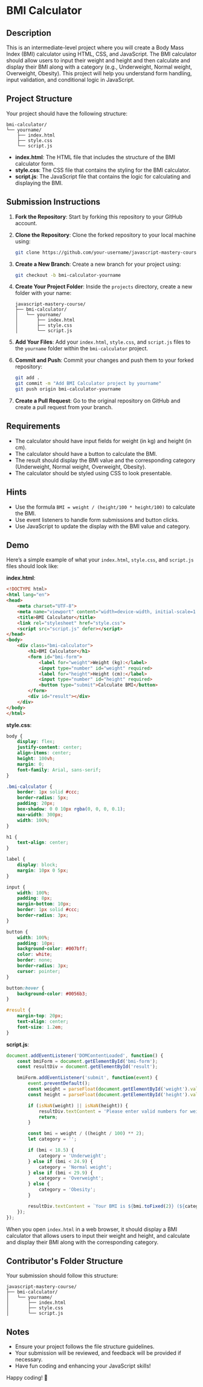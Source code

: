 # BMI Calculator

## Description

This is an intermediate-level project where you will create a Body Mass Index (BMI) calculator using HTML, CSS, and JavaScript. The BMI calculator should allow users to input their weight and height and then calculate and display their BMI along with a category (e.g., Underweight, Normal weight, Overweight, Obesity). This project will help you understand form handling, input validation, and conditional logic in JavaScript.

## Project Structure

Your project should have the following structure:

```
bmi-calculator/
└── yourname/
    ├── index.html
    ├── style.css
    └── script.js
```

- **index.html**: The HTML file that includes the structure of the BMI calculator form.
- **style.css**: The CSS file that contains the styling for the BMI calculator.
- **script.js**: The JavaScript file that contains the logic for calculating and displaying the BMI.

## Submission Instructions

1. **Fork the Repository**: Start by forking this repository to your GitHub account.

2. **Clone the Repository**: Clone the forked repository to your local machine using:
    ```bash
    git clone https://github.com/your-username/javascript-mastery-course.git
    ```

3. **Create a New Branch**: Create a new branch for your project using:
    ```bash
    git checkout -b bmi-calculator-yourname
    ```

4. **Create Your Project Folder**: Inside the `projects` directory, create a new folder with your name:
    ```
    javascript-mastery-course/
    ├── bmi-calculator/
    │   └── yourname/
    │       ├── index.html
    │       ├── style.css
    │       └── script.js
    ```

5. **Add Your Files**: Add your `index.html`, `style.css`, and `script.js` files to the `yourname` folder within the `bmi-calculator` project.

6. **Commit and Push**: Commit your changes and push them to your forked repository:
    ```bash
    git add .
    git commit -m "Add BMI Calculator project by yourname"
    git push origin bmi-calculator-yourname
    ```

7. **Create a Pull Request**: Go to the original repository on GitHub and create a pull request from your branch.

## Requirements

- The calculator should have input fields for weight (in kg) and height (in cm).
- The calculator should have a button to calculate the BMI.
- The result should display the BMI value and the corresponding category (Underweight, Normal weight, Overweight, Obesity).
- The calculator should be styled using CSS to look presentable.

## Hints

- Use the formula `BMI = weight / (height/100 * height/100)` to calculate the BMI.
- Use event listeners to handle form submissions and button clicks.
- Use JavaScript to update the display with the BMI value and category.

## Demo

Here’s a simple example of what your `index.html`, `style.css`, and `script.js` files should look like:

**index.html**:
```html
<!DOCTYPE html>
<html lang="en">
<head>
    <meta charset="UTF-8">
    <meta name="viewport" content="width=device-width, initial-scale=1.0">
    <title>BMI Calculator</title>
    <link rel="stylesheet" href="style.css">
    <script src="script.js" defer></script>
</head>
<body>
    <div class="bmi-calculator">
        <h1>BMI Calculator</h1>
        <form id="bmi-form">
            <label for="weight">Weight (kg):</label>
            <input type="number" id="weight" required>
            <label for="height">Height (cm):</label>
            <input type="number" id="height" required>
            <button type="submit">Calculate BMI</button>
        </form>
        <div id="result"></div>
    </div>
</body>
</html>
```

**style.css**:
```css
body {
    display: flex;
    justify-content: center;
    align-items: center;
    height: 100vh;
    margin: 0;
    font-family: Arial, sans-serif;
}

.bmi-calculator {
    border: 1px solid #ccc;
    border-radius: 5px;
    padding: 20px;
    box-shadow: 0 0 10px rgba(0, 0, 0, 0.1);
    max-width: 300px;
    width: 100%;
}

h1 {
    text-align: center;
}

label {
    display: block;
    margin: 10px 0 5px;
}

input {
    width: 100%;
    padding: 8px;
    margin-bottom: 10px;
    border: 1px solid #ccc;
    border-radius: 3px;
}

button {
    width: 100%;
    padding: 10px;
    background-color: #007bff;
    color: white;
    border: none;
    border-radius: 3px;
    cursor: pointer;
}

button:hover {
    background-color: #0056b3;
}

#result {
    margin-top: 20px;
    text-align: center;
    font-size: 1.2em;
}
```

**script.js**:
```javascript
document.addEventListener('DOMContentLoaded', function() {
    const bmiForm = document.getElementById('bmi-form');
    const resultDiv = document.getElementById('result');

    bmiForm.addEventListener('submit', function(event) {
        event.preventDefault();
        const weight = parseFloat(document.getElementById('weight').value);
        const height = parseFloat(document.getElementById('height').value);

        if (isNaN(weight) || isNaN(height)) {
            resultDiv.textContent = 'Please enter valid numbers for weight and height.';
            return;
        }

        const bmi = weight / ((height / 100) ** 2);
        let category = '';

        if (bmi < 18.5) {
            category = 'Underweight';
        } else if (bmi < 24.9) {
            category = 'Normal weight';
        } else if (bmi < 29.9) {
            category = 'Overweight';
        } else {
            category = 'Obesity';
        }

        resultDiv.textContent = `Your BMI is ${bmi.toFixed(2)} (${category})`;
    });
});
```

When you open `index.html` in a web browser, it should display a BMI calculator that allows users to input their weight and height, and calculate and display their BMI along with the corresponding category.

## Contributor's Folder Structure

Your submission should follow this structure:

```
javascript-mastery-course/
├── bmi-calculator/
│   └── yourname/
│       ├── index.html
│       ├── style.css
│       └── script.js
```

## Notes

- Ensure your project follows the file structure guidelines.
- Your submission will be reviewed, and feedback will be provided if necessary.
- Have fun coding and enhancing your JavaScript skills!

Happy coding! 🚀